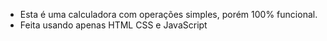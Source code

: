 - Esta é uma calculadora com operações simples, porém 100% funcional.
- Feita usando apenas HTML CSS e JavaScript
